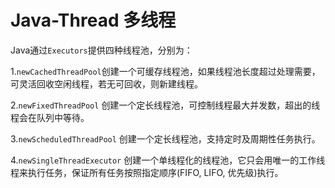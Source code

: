 # Java-Thread  多线程

  Java通过`Executors`提供四种线程池，分别为：
  
1.`newCachedThreadPool`创建一个可缓存线程池，如果线程池长度超过处理需要，可灵活回收空闲线程，若无可回收，则新建线程。

2.`newFixedThreadPool` 创建一个定长线程池，可控制线程最大并发数，超出的线程会在队列中等待。

3.`newScheduledThreadPool` 创建一个定长线程池，支持定时及周期性任务执行。

4.`newSingleThreadExecutor` 创建一个单线程化的线程池，它只会用唯一的工作线程来执行任务，保证所有任务按照指定顺序(FIFO, LIFO, 优先级)执行。
